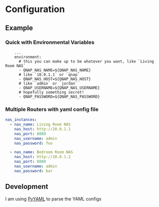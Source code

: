 # Configuration

## Example

### Quick with Environmental Variables

```
    ...
    environment:
      # this you can make up to be whatever you want, like `Living Room NAS`
      - QNAP_NAS_NAME=${QNAP_NAS_NAME}
      # like `10.0.1.1` or `qnap`
      - QNAP_NAS_HOST=${QNAP_NAS_HOST}
      # like `admin` or `jordan`
      - QNAP_USERNAME=${QNAP_NAS_USERNAME}
      # hopefully something secret!
      - QNAP_PASSWORD=${QNAP_NAS_PASSWORD}
```

### Multiple Routers with yaml config file

```yaml
nas_instances:
  - nas_name: Living Room NAS
    nas_host: http://10.0.1.1
    nas_port: 8080
    nas_username: admin
    nas_password: foo

  - nas_name: Bedroom Room NAS
    nas_host: http://10.0.1.2
    nas_port: 8080
    nas_username: admin
    nas_password: bar
```

## Development

I am using [PyYAML](https://pyyaml.org/wiki/PyYAMLDocumentation) to parse the YAML configs
